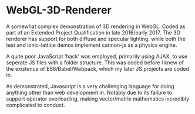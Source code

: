 # WebGL-3D-Renderer
A somewhat complex demonstration of 3D rendering in WebGL. Coded as part of an Extended Project Qualification 
in late 2016/early 2017. The 3D renderer has support for both diffuse and specular lighting, while both the test 
and ionic-lattice demos implement cannon-js as a physics engine.

A quite poor JavaScript 'hack' was employed, primarily using AJAX, to use seperate JS files with a folder structure.
This was coded before I knew of the existence of ES6/Babel/Webpack, which my later JS projects are coded in.

As demonstrated, Javascript is a very challenging language for doing anything other than web development in. Notably due to its failure to support operator overloading, making vector/matrix mathematics incredibly complicated to conduct.
